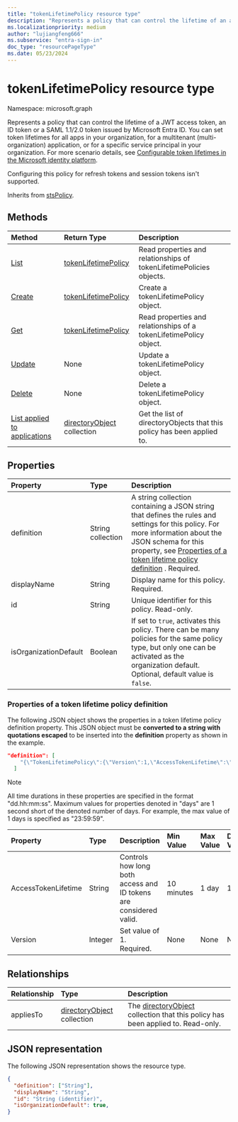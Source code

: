 ```yaml
---
title: "tokenLifetimePolicy resource type"
description: "Represents a policy that can control the lifetime of an access token issued by Microsoft Entra ID."
ms.localizationpriority: medium
author: "lujiangfeng666"
ms.subservice: "entra-sign-in"
doc_type: "resourcePageType"
ms.date: 05/23/2024
---
```


# tokenLifetimePolicy resource type

Namespace: microsoft.graph

Represents a policy that can control the lifetime of a JWT access token, an ID token or a SAML 1.1/2.0 token issued by Microsoft Entra ID. You can set token lifetimes for all apps in your organization, for a multitenant (multi-organization) application, or for a specific service principal in your organization.  For more scenario details, see [Configurable token lifetimes in the Microsoft identity platform](/entra/identity-platform/configurable-token-lifetimes).

Configuring this policy for refresh tokens and session tokens isn't supported.

Inherits from [stsPolicy](stsPolicy.md).

## Methods

| Method       | Return Type | Description |
|:-------------|:------------|:------------|
| [List](../api/tokenlifetimepolicy-list.md) | [tokenLifetimePolicy](tokenlifetimepolicy.md) | Read properties and relationships of tokenLifetimePolicies objects. |
| [Create](../api/tokenlifetimepolicy-post-tokenlifetimepolicies.md) | [tokenLifetimePolicy](tokenlifetimepolicy.md) | Create a tokenLifetimePolicy object. |
| [Get](../api/tokenlifetimepolicy-get.md) | [tokenLifetimePolicy](tokenlifetimepolicy.md) | Read properties and relationships of a tokenLifetimePolicy object. |
| [Update](../api/tokenlifetimepolicy-update.md) | None | Update a tokenLifetimePolicy object. |
| [Delete](../api/tokenlifetimepolicy-delete.md) | None | Delete a tokenLifetimePolicy object. |
| [List applied to applications](../api/tokenlifetimepolicy-list-appliesto.md) | [directoryObject](directoryobject.md) collection | Get the list of directoryObjects that this policy has been applied to. |

## Properties

| Property     | Type        | Description |
|:-------------|:------------|:------------|
|definition|String collection| A string collection containing a JSON string that defines the rules and settings for this policy. For more information about the JSON schema for this property, see [Properties of a token lifetime policy definition](#properties-of-a-token-lifetime-policy-definition) . Required.|
|displayName|String| Display name for this policy. Required.|
|id|String| Unique identifier for this policy. Read-only.|
|isOrganizationDefault|Boolean|If set to `true`, activates this policy. There can be many policies for the same policy type, but only one can be activated as the organization default. Optional, default value is `false`.|

### Properties of a token lifetime policy definition

The following JSON object shows the properties in a token lifetime policy definition property. This JSON object must be **converted to a string with quotations escaped** to be inserted into the **definition** property as shown in the example.

<!-- {
  "blockType": "ignored"
}-->
``` json
"definition": [
    "{\"TokenLifetimePolicy\":{\"Version\":1,\"AccessTokenLifetime\":\"8:00:00\"}}"
  ]
```

> [!NOTE]
> All time durations in these properties are specified in the format "dd.hh:mm:ss".
> Maximum values for properties denoted in "days" are 1 second short of the denoted number of days. For example, the max value of 1 days is specified as "23:59:59".

| Property       | Type    |Description| Min Value | Max Value | Default Value|
|:---------------|:--------|:----------|:--------|:--------|:----|
|AccessTokenLifetime|String|Controls how long both access and ID tokens are considered valid.|10 minutes|1 day|1 hour|
|Version|Integer|Set value of 1. Required.|None|None|None|

## Relationships

| Relationship | Type        | Description |
|:-------------|:------------|:------------|
|appliesTo|[directoryObject](directoryobject.md) collection| The [directoryObject](directoryObject.md) collection that this policy has been applied to. Read-only.|

## JSON representation

The following JSON representation shows the resource type.

<!-- {
  "blockType": "resource",
  "optionalProperties": [

  ],
  "@odata.type": "microsoft.graph.tokenLifetimePolicy",
  "keyProperty": "id"
}-->

```json
{
  "definition": ["String"],
  "displayName": "String",
  "id": "String (identifier)",
  "isOrganizationDefault": true,
}
```

<!-- uuid: 16cd6b66-4b1a-43a1-adaf-3a886856ed98
2019-02-04 14:57:30 UTC -->
<!-- {
  "type": "#page.annotation",
  "description": "tokenLifetimePolicy resource",
  "keywords": "",
  "section": "documentation",
  "tocPath": ""
}-->
